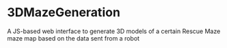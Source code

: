 # 3DMazeGeneration
 A JS-based web interface to generate 3D models of a certain Rescue Maze maze map based on the data sent from a robot
